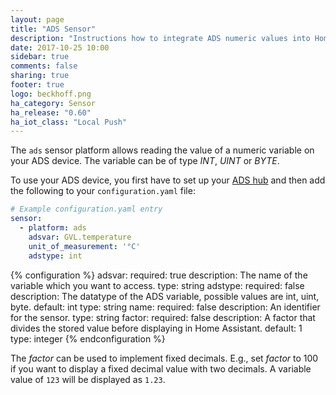 ```yaml
---
layout: page
title: "ADS Sensor"
description: "Instructions how to integrate ADS numeric values into Home Assistant."
date: 2017-10-25 10:00
sidebar: true
comments: false
sharing: true
footer: true
logo: beckhoff.png
ha_category: Sensor
ha_release: "0.60"
ha_iot_class: "Local Push"
---
```


The `ads` sensor platform allows reading the value of a numeric variable on your ADS device. The variable can be of type *INT*, *UINT* or *BYTE*.

To use your ADS device, you first have to set up your [ADS hub](/components/ads/) and then add the following to your `configuration.yaml`
file:

```yaml
# Example configuration.yaml entry
sensor:
  - platform: ads
    adsvar: GVL.temperature
    unit_of_measurement: '°C'
    adstype: int
```

{% configuration %}
  adsvar:
    required: true
    description: The name of the variable which you want to access.
    type: string
  adstype:
    required: false
    description: The datatype of the ADS variable, possible values are int, uint, byte.
    default: int
    type: string
  name:
    required: false
    description: An identifier for the sensor.
    type: string
  factor:
    required: false
    description: A factor that divides the stored value before displaying in Home Assistant.
    default: 1
    type: integer
{% endconfiguration %}

The *factor* can be used to implement fixed decimals. E.g., set *factor* to 100 if you want to display a fixed decimal value with two decimals. A variable value of `123` will be displayed as `1.23`.
